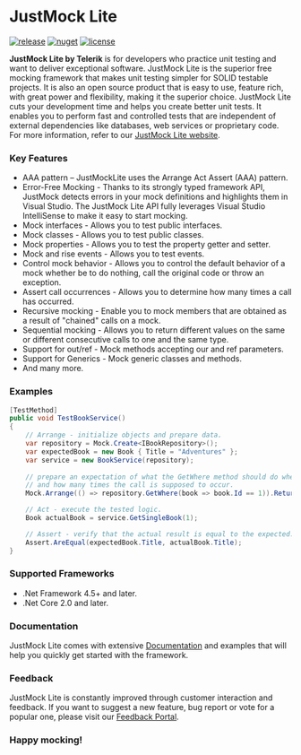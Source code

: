 JustMock Lite
===

[![release](https://img.shields.io/badge/release-R1%20SP1%202019-blue.svg)](https://www.nuget.org/packages/JustMock/)
[![nuget](https://img.shields.io/nuget/v/JustMock.svg?label=nuget)](https://www.nuget.org/packages/JustMock/)
[![license](https://img.shields.io/badge/license-Apache%202.0-blue.svg)](https://github.com/telerik/JustMockLite/blob/master/LICENSE/)

**JustMock Lite by Telerik** is for developers who practice unit testing and want to deliver exceptional software. JustMock Lite is the superior free mocking framework that makes unit testing simpler for SOLID testable projects. It is also an open source product that is easy to use, feature rich, with great power and flexibility, making it the superior choice. JustMock Lite cuts your development time and helps you create better unit tests. It enables you to perform fast and controlled tests that are independent of external dependencies like databases, web services or proprietary code. For more information, refer to our <a href="http://www.telerik.com/justmock/free-mocking" target="_blank">JustMock Lite website</a>.

### Key Features
- AAA pattern – JustMockLite uses the Arrange Act Assert (AAA) pattern.
- Error-Free Mocking - Thanks to its strongly typed framework API, JustMock detects errors in your mock definitions and highlights them in Visual Studio. The JustMock Lite API fully leverages Visual Studio IntelliSense to make it easy to start mocking.
- Mock interfaces - Allows you to test public interfaces.
- Mock classes - Allows you to test public classes.
- Mock properties - Allows you to test the property getter and setter.
- Mock and rise events - Allows you to test events.
- Control mock behavior - Allows you to control the default behavior of a mock whether be to do nothing, call the original code or throw an exception.
- Assert call occurrences - Allows you to determine how many times a call has occurred.
- Recursive mocking - Еnable you to mock members that are obtained as a result of "chained" calls on a mock.
- Sequential mocking - Аllows you to return different values on the same or different consecutive calls to one and the same type.
- Support for out/ref - Mock methods accepting our and ref parameters.
- Support for Generics - Mock generic classes and methods.
- And many more.

### Examples

```csharp
[TestMethod]
public void TestBookService()
{
    // Arrange - initialize objects and prepare data.
    var repository = Mock.Create<IBookRepository>();
    var expectedBook = new Book { Title = "Adventures" };
    var service = new BookService(repository);
    
    // prepare an expectation of what the GetWhere method should do when called with the specified parameters
    // and how many times the call is supposed to occur.
    Mock.Arrange(() => repository.GetWhere(book => book.Id == 1)).Returns(expectedBook).OccursOnce();

    // Act - execute the tested logic.
    Book actualBook = service.GetSingleBook(1);

    // Assert - verify that the actual result is equal to the expected.
    Assert.AreEqual(expectedBook.Title, actualBook.Title);
}
```

### Supported Frameworks
- .Net Framework 4.5+ and later.
- .Net Core 2.0 and later.

### Documentation
JustMock Lite comes with extensive <a href="http://docs.telerik.com/devtools/justmock/introduction.html" target="_blank">Documentation</a> and examples that will help you quickly get started with the framework.

### Feedback
JustMock Lite is constantly improved through customer interaction and feedback. If you want to suggest a new feature, bug report or vote for a popular one, please visit our <a href="https://feedback.telerik.com/Project/105" target="_blank">Feedback Portal</a>.


### Happy mocking!
